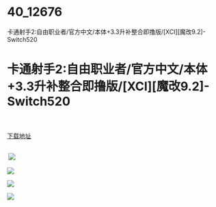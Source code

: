 # 40_12676
卡通射手2:自由职业者/官方中文/本体+3.3升补整合即撸版/[XCI][魔改9.2]-Switch520
# 卡通射手2:自由职业者/官方中文/本体+3.3升补整合即撸版/[XCI][魔改9.2]-Switch520
 <br/></br>
[下载地址](https://www.switch520.cc/article/12676 "下载地址")
<br/></br>

<p><strong>&nbsp;<img src="https://www.switch520.cc/muke_img/upload_art_editor_20210418-1_8cdf0ac3fa46f25957564c867b4cd9b9.jpg"> </strong></p>
<p><img src="https://www.switch520.cc/muke_img/upload_art_editor_20210418-1_7eb3d7fac31a6bcb52d3a31bde6e0f13.jpg"></p>
<p><img src="https://www.switch520.cc/muke_img/upload_art_editor_20210418-1_9d2569eabdc8ec202874a534b463831d.jpg"></p>
<p><img src="https://www.switch520.cc/muke_img/upload_art_editor_20210418-1_68607f967b29af24583e827ce9407532.jpeg"></p>
<p><strong>&nbsp;</strong></p>
